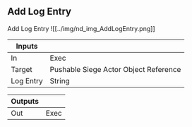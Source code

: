 ## Add Log Entry
Add Log Entry
![[../img/nd_img_AddLogEntry.png]]

|Inputs||
|--|--|
| In | Exec |
| Target | Pushable Siege Actor Object Reference |
| Log Entry | String |

|Outputs||
|--|--|
| Out | Exec |
